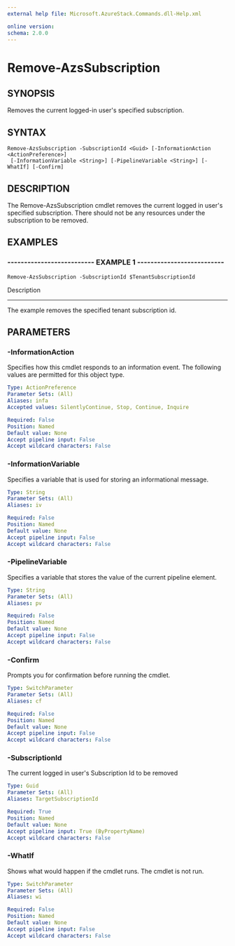 ```yaml
---
external help file: Microsoft.AzureStack.Commands.dll-Help.xml

online version: 
schema: 2.0.0
---
```


# Remove-AzsSubscription

## SYNOPSIS
Removes the current logged-in user's specified subscription.

## SYNTAX

```
Remove-AzsSubscription -SubscriptionId <Guid> [-InformationAction <ActionPreference>]
 [-InformationVariable <String>] [-PipelineVariable <String>] [-WhatIf] [-Confirm]
```

## DESCRIPTION
The Remove-AzsSubscription cmdlet removes the current logged in user's specified subscription.
There should not be any resources under the subscription to be removed.

## EXAMPLES

### -------------------------- EXAMPLE 1 --------------------------
```
Remove-AzsSubscription -SubscriptionId $TenantSubscriptionId
```

Description

-----------

The example removes the specified tenant subscription id.

## PARAMETERS

### -InformationAction
Specifies how this cmdlet responds to an information event. The following values are permitted for this object type.

```yaml
Type: ActionPreference
Parameter Sets: (All)
Aliases: infa
Accepted values: SilentlyContinue, Stop, Continue, Inquire

Required: False
Position: Named
Default value: None
Accept pipeline input: False
Accept wildcard characters: False
```

### -InformationVariable
Specifies a variable that is used for storing an informational message.

```yaml
Type: String
Parameter Sets: (All)
Aliases: iv

Required: False
Position: Named
Default value: None
Accept pipeline input: False
Accept wildcard characters: False
```

### -PipelineVariable
Specifies a variable that stores the value of the current pipeline element.
```yaml
Type: String
Parameter Sets: (All)
Aliases: pv

Required: False
Position: Named
Default value: None
Accept pipeline input: False
Accept wildcard characters: False
```

### -Confirm
Prompts you for confirmation before running the cmdlet.

```yaml
Type: SwitchParameter
Parameter Sets: (All)
Aliases: cf

Required: False
Position: Named
Default value: None
Accept pipeline input: False
Accept wildcard characters: False
```

### -SubscriptionId
The current logged in user's Subscription Id to be removed

```yaml
Type: Guid
Parameter Sets: (All)
Aliases: TargetSubscriptionId

Required: True
Position: Named
Default value: None
Accept pipeline input: True (ByPropertyName)
Accept wildcard characters: False
```

### -WhatIf
Shows what would happen if the cmdlet runs.
The cmdlet is not run.

```yaml
Type: SwitchParameter
Parameter Sets: (All)
Aliases: wi

Required: False
Position: Named
Default value: None
Accept pipeline input: False
Accept wildcard characters: False
```


